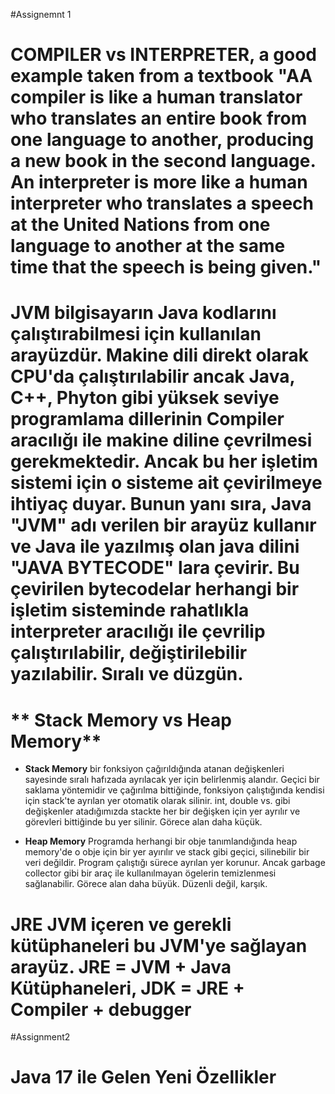 #Assignemnt 1

# **COMPILER** vs **INTERPRETER**, a good example taken from a textbook "AA compiler is like a human translator who translates an entire book from one language to another, producing a new book in the second language. An interpreter is more like a human interpreter who translates a speech at the United Nations from one language to another at the same time that the speech is being given."

# **JVM** bilgisayarın Java kodlarını çalıştırabilmesi için kullanılan arayüzdür. Makine dili direkt olarak CPU'da çalıştırılabilir ancak Java, C++, Phyton gibi yüksek seviye programlama dillerinin **Compiler** aracılığı ile makine diline çevrilmesi gerekmektedir. Ancak bu her işletim sistemi için o sisteme ait çevirilmeye ihtiyaç duyar. Bunun yanı sıra, Java "JVM" adı verilen bir arayüz kullanır ve Java ile yazılmış olan java dilini **"JAVA BYTECODE"** lara çevirir. Bu çevirilen bytecodelar herhangi bir işletim sisteminde rahatlıkla interpreter aracılığı ile çevrilip çalıştırılabilir, değiştirilebilir yazılabilir. Sıralı ve düzgün.

# ** Stack Memory vs Heap Memory**

* **Stack Memory** bir fonksiyon çağırıldığında atanan değişkenleri sayesinde sıralı hafızada ayrılacak yer için belirlenmiş alandır. Geçici bir saklama yöntemidir ve çağırılma bittiğinde, fonksiyon çalıştığında kendisi için stack'te ayrılan yer otomatik olarak silinir. int, double vs. gibi değişkenler atadığımızda stackte her bir değişken için yer ayrılır ve görevleri bittiğinde bu yer silinir. Görece alan daha küçük.

* **Heap Memory** Programda herhangi bir obje tanımlandığında heap memory'de o obje için bir yer  ayırılır ve stack gibi geçici, silinebilir bir veri değildir. Program çalıştığı sürece ayrılan yer korunur. Ancak garbage collector gibi bir araç ile kullanılmayan ögelerin temizlenmesi sağlanabilir. Görece alan daha büyük. Düzenli değil, karşık. 

# **JRE** JVM içeren ve gerekli kütüphaneleri bu JVM'ye sağlayan arayüz. JRE = JVM + Java Kütüphaneleri, JDK = JRE + Compiler + debugger 

#Assignment2
# **Java 17 ile Gelen Yeni Özellikler**

